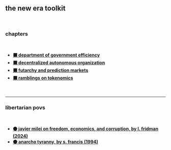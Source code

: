 ## the new era toolkit

<br>

### chapters

<br>

* **[⬛ department of government efficiency](doge)**
* **[⬛ decentralized autonomous organization](daos)**
* **[⬛ futarchy and prediction markets](futarchy)**
* **[⬛ ramblings on tokenomics](tokenomics)**



<br>

---

### libertarian povs

<br>

* **[⚫ javier milei on freedom, economics, and corruption, by l. fridman (2024)](https://www.youtube.com/watch?v=8NLzc9kobDk)**
* **[⚫ anarcho tyranny, by s. francis (1994)](https://chroniclesmagazine.org/view/anarcho-tyranny-u-s-a/)**
